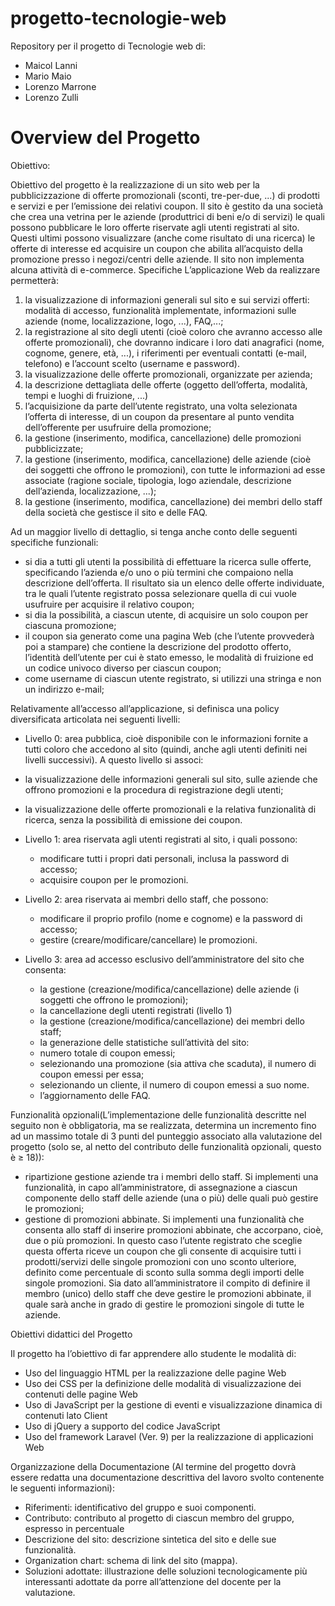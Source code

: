 # progetto-tecnologie-web
Repository per il progetto di Tecnologie web di:
* Maicol Lanni
* Mario Maio
* Lorenzo Marrone
* Lorenzo Zulli

# Overview del Progetto
Obiettivo:

Obiettivo del progetto è la realizzazione di un sito web per la pubblicizzazione di offerte promozionali (sconti,
tre-per-due, ...) di prodotti e servizi e per l’emissione dei relativi coupon.
Il sito è gestito da una società che crea una vetrina per le aziende (produttrici di beni e/o di servizi) le quali
possono pubblicare le loro offerte riservate agli utenti registrati al sito. Questi ultimi possono visualizzare
(anche come risultato di una ricerca) le offerte di interesse ed acquisire un coupon che abilita all’acquisto della
promozione presso i negozi/centri delle aziende. Il sito non implementa alcuna attività di e-commerce.
Specifiche
L’applicazione Web da realizzare permetterà:
1. la visualizzazione di informazioni generali sul sito e sui servizi offerti: modalità di accesso, funzionalità
implementate, informazioni sulle aziende (nome, localizzazione, logo, ...), FAQ,...;
2. la registrazione al sito degli utenti (cioè coloro che avranno accesso alle offerte promozionali), che
dovranno indicare i loro dati anagrafici (nome, cognome, genere, età, ...), i riferimenti per eventuali
contatti (e-mail, telefono) e l’account scelto (username e password).
3. la visualizzazione delle offerte promozionali, organizzate per azienda;
4. la descrizione dettagliata delle offerte (oggetto dell’offerta, modalità, tempi e luoghi di fruizione, ...)
5. l’acquisizione da parte dell’utente registrato, una volta selezionata l’offerta di interesse, di un coupon
da presentare al punto vendita dell’offerente per usufruire della promozione;
6. la gestione (inserimento, modifica, cancellazione) delle promozioni pubblicizzate;
7. la gestione (inserimento, modifica, cancellazione) delle aziende (cioè dei soggetti che offrono le
promozioni), con tutte le informazioni ad esse associate (ragione sociale, tipologia, logo aziendale,
descrizione dell’azienda, localizzazione, ...);
8. la gestione (inserimento, modifica, cancellazione) dei membri dello staff della società che gestisce il
sito e delle FAQ.

Ad un maggior livello di dettaglio, si tenga anche conto delle seguenti specifiche funzionali:
- si dia a tutti gli utenti la possibilità di effettuare la ricerca sulle offerte, specificando l’azienda e/o uno o
più termini che compaiono nella descrizione dell’offerta. Il risultato sia un elenco delle offerte
individuate, tra le quali l’utente registrato possa selezionare quella di cui vuole usufruire per acquisire
il relativo coupon;
- si dia la possibilità, a ciascun utente, di acquisire un solo coupon per ciascuna promozione;
- il coupon sia generato come una pagina Web (che l’utente provvederà poi a stampare) che contiene la
descrizione del prodotto offerto, l’identità dell’utente per cui è stato emesso, le modalità di fruizione ed
un codice univoco diverso per ciascun coupon;
- come username di ciascun utente registrato, si utilizzi una stringa e non un indirizzo e-mail;

Relativamente all’accesso all’applicazione, si definisca una policy diversificata articolata nei seguenti livelli:
- Livello 0: area pubblica, cioè disponibile con le informazioni fornite a tutti coloro che accedono al sito
(quindi, anche agli utenti definiti nei livelli successivi). A questo livello si associ:
- la visualizzazione delle informazioni generali sul sito, sulle aziende che offrono promozioni e la
procedura di registrazione degli utenti;
- la visualizzazione delle offerte promozionali e la relativa funzionalità di ricerca, senza la possibilità di emissione dei coupon.

- Livello 1: area riservata agli utenti registrati al sito, i quali possono:
  - modificare tutti i propri dati personali, inclusa la password di accesso;
  - acquisire coupon per le promozioni.
- Livello 2: area riservata ai membri dello staff, che possono:
  - modificare il proprio profilo (nome e cognome) e la password di accesso;
  - gestire (creare/modificare/cancellare) le promozioni.
- Livello 3: area ad accesso esclusivo dell’amministratore del sito che consenta:
  - la gestione (creazione/modifica/cancellazione) delle aziende (i soggetti che offrono le promozioni);
  - la cancellazione degli utenti registrati (livello 1)
  - la gestione (creazione/modifica/cancellazione) dei membri dello staff;
  - la generazione delle statistiche sull’attività del sito:
  - numero totale di coupon emessi;
  - selezionando una promozione (sia attiva che scaduta), il numero di coupon emessi
per essa;
  - selezionando un cliente, il numero di coupon emessi a suo nome.
  - l’aggiornamento delle FAQ.

Funzionalità opzionali(L’implementazione delle funzionalità descritte nel seguito non è obbligatoria, ma se realizzata, determina un
incremento fino ad un massimo totale di 3 punti del punteggio associato alla valutazione del progetto (solo
se, al netto del contributo delle funzionalità opzionali, questo è ≥ 18)):
-  ripartizione gestione aziende tra i membri dello staff. Si implementi una funzionalità, in capo
all’amministratore, di assegnazione a ciascun componente dello staff delle aziende (una o più) delle
quali può gestire le promozioni;
- gestione di promozioni abbinate. Si implementi una funzionalità che consenta allo staff di inserire
promozioni abbinate, che accorpano, cioè, due o più promozioni. In questo caso l’utente registrato che
sceglie questa offerta riceve un coupon che gli consente di acquisire tutti i prodotti/servizi delle singole
promozioni con uno sconto ulteriore, definito come percentuale di sconto sulla somma degli importi
delle singole promozioni. Sia dato all’amministratore il compito di definire il membro (unico) dello staff
che deve gestire le promozioni abbinate, il quale sarà anche in grado di gestire le promozioni singole di
tutte le aziende.

Obiettivi didattici del Progetto

Il progetto ha l’obiettivo di far apprendere allo studente le modalità di:

- Uso del linguaggio HTML per la realizzazione delle pagine Web
- Uso dei CSS per la definizione delle modalità di visualizzazione dei contenuti delle pagine Web
- Uso di JavaScript per la gestione di eventi e visualizzazione dinamica di contenuti lato Client
- Uso di jQuery a supporto del codice JavaScript
- Uso del framework Laravel (Ver. 9) per la realizzazione di applicazioni Web

Organizzazione della Documentazione (Al termine del progetto dovrà essere redatta una documentazione descrittiva del lavoro svolto contenente le seguenti informazioni):
- Riferimenti: identificativo del gruppo e suoi componenti.
- Contributo: contributo al progetto di ciascun membro del gruppo, espresso in percentuale
- Descrizione del sito: descrizione sintetica del sito e delle sue funzionalità.
- Organization chart: schema di link del sito (mappa).
- Soluzioni adottate: illustrazione delle soluzioni tecnologicamente più interessanti adottate da porre all’attenzione del docente per la valutazione.